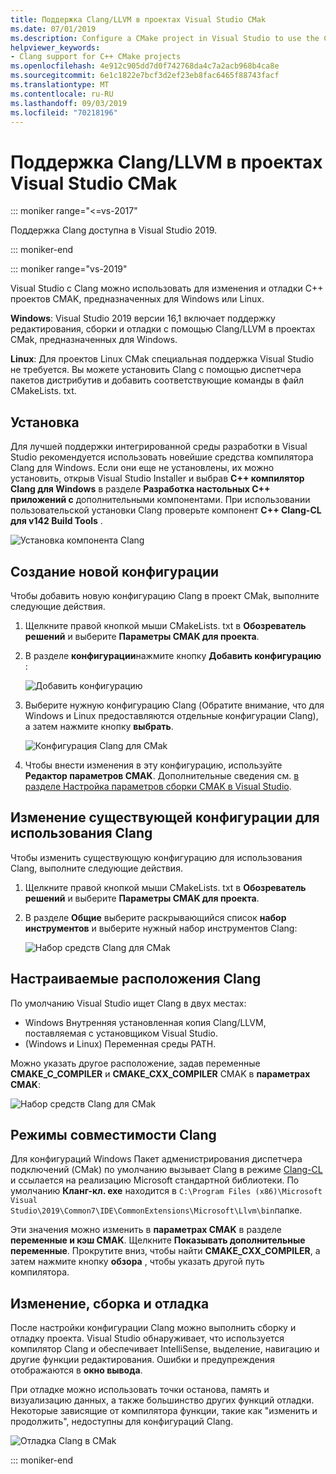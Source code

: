 ```yaml
---
title: Поддержка Clang/LLVM в проектах Visual Studio CMak
ms.date: 07/01/2019
ms.description: Configure a CMake project in Visual Studio to use the Clang/LLVM toolchain.
helpviewer_keywords:
- Clang support for C++ CMake projects
ms.openlocfilehash: 4e912c905dd7d0f742768da4c7a2acb968b4ca8e
ms.sourcegitcommit: 6e1c1822e7bcf3d2ef23eb8fac6465f88743facf
ms.translationtype: MT
ms.contentlocale: ru-RU
ms.lasthandoff: 09/03/2019
ms.locfileid: "70218196"
---
```

# <a name="clangllvm-support-in-visual-studio-cmake-projects"></a>Поддержка Clang/LLVM в проектах Visual Studio CMak

::: moniker range="<=vs-2017"

Поддержка Clang доступна в Visual Studio 2019.

::: moniker-end

::: moniker range="vs-2019"

Visual Studio с Clang можно использовать для изменения и отладки C++ проектов CMAK, предназначенных для Windows или Linux.

**Windows**: Visual Studio 2019 версии 16,1 включает поддержку редактирования, сборки и отладки с помощью Clang/LLVM в проектах CMak, предназначенных для Windows. 

**Linux**: Для проектов Linux CMak специальная поддержка Visual Studio не требуется. Вы можете установить Clang с помощью диспетчера пакетов дистрибутив и добавить соответствующие команды в файл CMakeLists. txt.

## <a name="install"></a>Установка

Для лучшей поддержки интегрированной среды разработки в Visual Studio рекомендуется использовать новейшие средства компилятора Clang для Windows. Если они еще не установлены, их можно установить, открыв Visual Studio Installer и выбрав  **C++ компилятор Clang для Windows** в разделе **Разработка настольных C++ приложений с** дополнительными компонентами. При использовании пользовательской установки Clang проверьте компонент  **C++ Clang-CL для v142 Build Tools** .

![Установка компонента Clang](media/clang-install-vs2019.png)

## <a name="create-a-new-configuration"></a>Создание новой конфигурации

Чтобы добавить новую конфигурацию Clang в проект CMak, выполните следующие действия.

1. Щелкните правой кнопкой мыши CMakeLists. txt в **Обозреватель решений** и выберите **Параметры CMAK для проекта**.

1. В разделе **конфигурации**нажмите кнопку **Добавить конфигурацию** :

   ![Добавить конфигурацию](media/cmake-add-config-icon.png)

1. Выберите нужную конфигурацию Clang (Обратите внимание, что для Windows и Linux предоставляются отдельные конфигурации Clang), а затем нажмите кнопку **выбрать**.

   ![Конфигурация Clang для CMak](media/cmake-clang-configuration.png)

1. Чтобы внести изменения в эту конфигурацию, используйте **Редактор параметров CMAK**. Дополнительные сведения см. [в разделе Настройка параметров сборки CMAK в Visual Studio](customize-cmake-settings.md).

## <a name="modify-an-existing-configuration-to-use-clang"></a>Изменение существующей конфигурации для использования Clang

Чтобы изменить существующую конфигурацию для использования Clang, выполните следующие действия.

1. Щелкните правой кнопкой мыши CMakeLists. txt в **Обозреватель решений** и выберите **Параметры CMAK для проекта**.

1. В разделе **Общие** выберите раскрывающийся список **набор инструментов** и выберите нужный набор инструментов Clang:

   ![Набор средств Clang для CMak](media/cmake-clang-toolset.png)

## <a name="custom-clang-locations"></a>Настраиваемые расположения Clang

По умолчанию Visual Studio ищет Clang в двух местах:

- Windows Внутренняя установленная копия Clang/LLVM, поставляемая с установщиком Visual Studio.
- (Windows и Linux) Переменная среды PATH.

Можно указать другое расположение, задав переменные **CMAKE_C_COMPILER** и **CMAKE_CXX_COMPILER** CMAK в **параметрах CMAK**:

![Набор средств Clang для CMak](media/clang-location-cmake.png)

## <a name="clang-compatibility-modes"></a>Режимы совместимости Clang

Для конфигураций Windows Пакет адменистрирования диспетчера подключений (CMak) по умолчанию вызывает Clang в режиме [Clang-CL](https://llvm.org/devmtg/2014-04/PDFs/Talks/clang-cl.pdf) и ссылается на реализацию Microsoft стандартной библиотеки. По умолчанию **Кланг-кл. exe** находится в `C:\Program Files (x86)\Microsoft Visual Studio\2019\Common7\IDE\CommonExtensions\Microsoft\Llvm\bin`папке.

 Эти значения можно изменить в **параметрах CMAK** в разделе **переменные и кэш CMAK**. Щелкните **Показывать дополнительные переменные**. Прокрутите вниз, чтобы найти **CMAKE_CXX_COMPILER**, а затем нажмите кнопку **обзора** , чтобы указать другой путь компилятора.

## <a name="edit-build-and-debug"></a>Изменение, сборка и отладка

После настройки конфигурации Clang можно выполнить сборку и отладку проекта. Visual Studio обнаруживает, что используется компилятор Clang и обеспечивает IntelliSense, выделение, навигацию и другие функции редактирования. Ошибки и предупреждения отображаются в **окно вывода**.

При отладке можно использовать точки останова, память и визуализацию данных, а также большинство других функций отладки. Некоторые зависящие от компилятора функции, такие как "изменить и продолжить", недоступны для конфигураций Clang.

![Отладка Clang в CMak](media/clang-debug-visualize.png)

::: moniker-end
